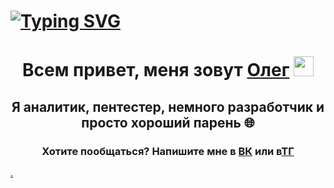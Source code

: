# <a href="https://git.io/typing-svg"><img src="https://readme-typing-svg.herokuapp.com?lines=My+lovely+pet-projects+😊" alt="Typing SVG" /></a>
<h1 align="center">Всем привет, меня зовут <a href="https://github.com/olegcharkov" target="_blank">Олег</a> 
<img src="https://github.com/blackcater/blackcater/raw/main/images/Hi.gif" height="32"/></h1>
<h2 align="center">Я аналитик, пентестер, немного разработчик и просто хороший парень 🌐</h2>
<h3 align="center">Хотите пообщаться? Напишите мне в <a href="https://vk.com/oleg1861">ВК</a> или в<a href="https://t.me/BelNedLux">ТГ</h4>.
